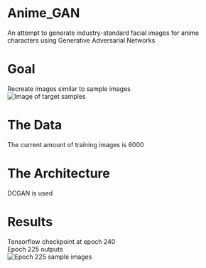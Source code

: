 # Anime_GAN
An attempt to generate industry-standard facial images for anime characters using Generative Adversarial Networks

# Goal
Recreate images similar to sample images  
![Image of target samples](https://github.com/Pie31415/Anime_GAN/blob/master/dcgan-images/epoch%200.png)

# The Data
The current amount of training images is 6000

# The Architecture
DCGAN is used

# Results
Tensorflow checkpoint at epoch 240  
Epoch 225 outputs  
![Epoch 225 sample images](https://github.com/Pie31415/Anime_GAN/blob/master/dcgan-images/epoch%20225.png)
